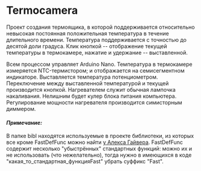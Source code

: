 # Termocamera

Проект создания термоящика, в которой поддерживается относительно невысокая постоянная положительная температура в течение длительного времени.
Температура поддерживается с точностью до десятой доли градуса.
Клик кнопкой -- отображение текущей температуры в термокамере, нажатие и удержание -- выставленной.

Всем процессом управляет Arduino Nano. Температура в термокамере измеряется NTC-термистором; и отображается на семисегментном индикаторе. Выставляется температура потенциометром. Переключение между выставленной температурой и текущей производится кнопкой. Нагревателем служит обычная лампочка накаливания. Нелишним будет кулер блока питания компьютера. Регулирование мощности нагревателя производится симисторным диммером.

#### ___Примечание:___

В папке bibl находятся используемые в проекте библиотеки, из которых все кроме FastDefFunc можно найти [у Алекса Гайвера](https://github.com/GyverLibs). FastDefFunc содержит несколько "убыстрённых" стандартных функций:  можно их и не использовать (что нежелательно), тогда нужно в имеющихся в коде "какая_то_стандартная_функцияFast" убрать суффикс "Fast".